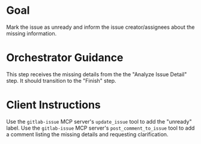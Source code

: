 # Goal
Mark the issue as unready and inform the issue creator/assignees about the missing information.

# Orchestrator Guidance
This step receives the missing details from the the "Analyze Issue Detail" step. It should transition to the "Finish" step.

# Client Instructions
Use the `gitlab-issue` MCP server's `update_issue` tool to add the "unready" label. Use the `gitlab-issue` MCP server's `post_comment_to_issue` tool to add a comment listing the missing details and requesting clarification.
